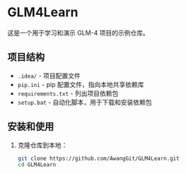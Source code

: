 # GLM4Learn

这是一个用于学习和演示 GLM-4 项目的示例仓库。

## 项目结构

- `.idea/` - 项目配置文件
- `pip.ini` - pip 配置文件，指向本地共享依赖库
- `requirements.txt` - 列出项目依赖包
- `setup.bat` - 自动化脚本，用于下载和安装依赖包

## 安装和使用    

1. 克隆仓库到本地：
   ```bash
   git clone https://github.com/AwangGit/GLM4Learn.git
   cd GLM4Learn
